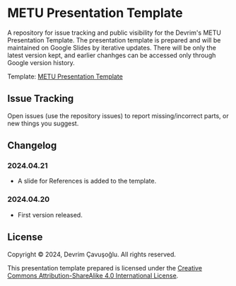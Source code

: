 # METU Presentation Template

A repository for issue tracking and public visibility for the Devrim's METU Presentation Template. The presentation template is prepared and will be maintained on Google Slides by iterative updates. There will be only the latest version kept, and earlier chanhges can be accessed only through Google version history.

Template: [METU Presentation Template](https://docs.google.com/presentation/d/1CKf82rZOFyUOv_keuvu3-mpWQgkw6xGgORYlKV_RZHY/edit?usp=sharing)

## Issue Tracking

Open issues (use the repository issues) to report missing/incorrect parts, or new things you suggest.

## Changelog

### 2024.04.21

- A slide for References is added to the template.

### 2024.04.20

- First version released.

## License

Copyright © 2024, Devrim Çavuşoğlu. All rights reserved.

This presentation template prepared is licensed under the [Creative Commons Attribution-ShareAlike 4.0 International License](https://creativecommons.org/licenses/by-sa/4.0/deed.en).
